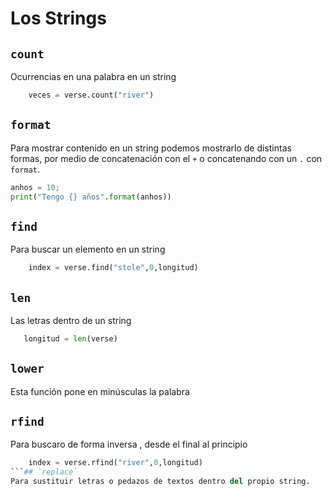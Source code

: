 # Los Strings

## `count` 
Ocurrencias en una palabra en un string

```python
    veces = verse.count("river")
```
## `format`
Para mostrar contenido en un string podemos mostrarlo de distintas formas, por medio de concatenación con el `+` o 
concatenando con un `.` con `format`.
```python
anhos = 10;
print("Tengo {} años".format(anhos))
``` 
## `find` 
Para buscar un elemento en un string

```python
    index = verse.find("stole",0,longitud)
```
## `len` 
Las letras dentro de un string

```python
   longitud = len(verse) 
```
## `lower`
Esta función pone en minúsculas la palabra
## `rfind`
Para buscaro de forma inversa , desde el final al principio

```python
    index = verse.rfind("river",0,longitud)
```## `replace`
Para sustituir letras o pedazos de textos dentro del propio string.